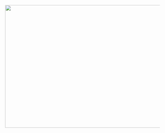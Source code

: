 <div id="header" align="center">

  <img src="https://i.imgur.com/u9HCAgn.png" width="800" height="400">

</div>